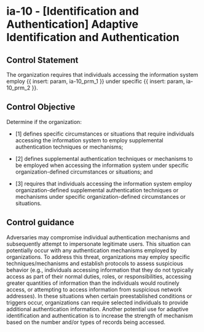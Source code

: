# ia-10 - \[Identification and Authentication\] Adaptive Identification and Authentication

## Control Statement

The organization requires that individuals accessing the information system employ {{ insert: param, ia-10_prm_1 }} under specific {{ insert: param, ia-10_prm_2 }}.

## Control Objective

Determine if the organization:

- \[1\] defines specific circumstances or situations that require individuals accessing the information system to employ supplemental authentication techniques or mechanisms;

- \[2\] defines supplemental authentication techniques or mechanisms to be employed when accessing the information system under specific organization-defined circumstances or situations; and

- \[3\] requires that individuals accessing the information system employ organization-defined supplemental authentication techniques or mechanisms under specific organization-defined circumstances or situations.

## Control guidance

Adversaries may compromise individual authentication mechanisms and subsequently attempt to impersonate legitimate users. This situation can potentially occur with any authentication mechanisms employed by organizations. To address this threat, organizations may employ specific techniques/mechanisms and establish protocols to assess suspicious behavior (e.g., individuals accessing information that they do not typically access as part of their normal duties, roles, or responsibilities, accessing greater quantities of information than the individuals would routinely access, or attempting to access information from suspicious network addresses). In these situations when certain preestablished conditions or triggers occur, organizations can require selected individuals to provide additional authentication information. Another potential use for adaptive identification and authentication is to increase the strength of mechanism based on the number and/or types of records being accessed.
